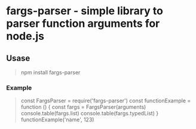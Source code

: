# fargs-parser - simple library to parser function arguments for node.js

## Usase

>  npm install fargs-parser

### Example

>const FargsParser = require('fargs-parser')
>const functionExample = function () {
>const fargs = FargsParser(arguments)
>console.table(fargs.list)
>console.table(fargs.typedList)
>}
>functionExample('name', 123)

<br>

